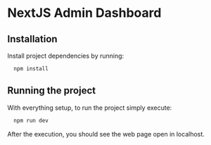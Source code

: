# NextJS Admin Dashboard

## Installation

Install project dependencies by running:

```bash
  npm install
```

## Running the project

With everything setup, to run the project simply execute:

```bash
  npm run dev
```

After the execution, you should see the web page open in localhost.
